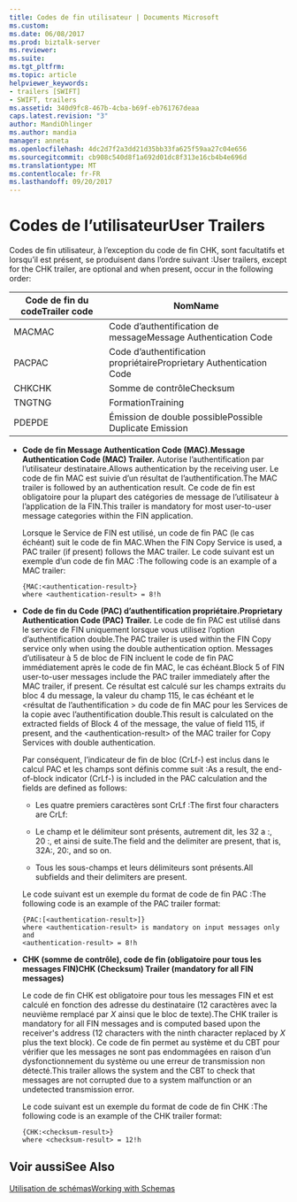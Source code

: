 ```yaml
---
title: Codes de fin utilisateur | Documents Microsoft
ms.custom: 
ms.date: 06/08/2017
ms.prod: biztalk-server
ms.reviewer: 
ms.suite: 
ms.tgt_pltfrm: 
ms.topic: article
helpviewer_keywords:
- trailers [SWIFT]
- SWIFT, trailers
ms.assetid: 340d9fc8-467b-4cba-b69f-eb761767deaa
caps.latest.revision: "3"
author: MandiOhlinger
ms.author: mandia
manager: anneta
ms.openlocfilehash: 4dc2d7f2a3dd21d35bb33fa625f59aa27c04e656
ms.sourcegitcommit: cb908c540d8f1a692d01dc8f313e16cb4b4e696d
ms.translationtype: MT
ms.contentlocale: fr-FR
ms.lasthandoff: 09/20/2017
---
```

# <a name="user-trailers"></a><span data-ttu-id="97841-102">Codes de l’utilisateur</span><span class="sxs-lookup"><span data-stu-id="97841-102">User Trailers</span></span>
<span data-ttu-id="97841-103">Codes de fin utilisateur, à l’exception du code de fin CHK, sont facultatifs et lorsqu’il est présent, se produisent dans l’ordre suivant :</span><span class="sxs-lookup"><span data-stu-id="97841-103">User trailers, except for the CHK trailer, are optional and when present, occur in the following order:</span></span>  
  
|<span data-ttu-id="97841-104">Code de fin du code</span><span class="sxs-lookup"><span data-stu-id="97841-104">Trailer code</span></span>|<span data-ttu-id="97841-105">Nom</span><span class="sxs-lookup"><span data-stu-id="97841-105">Name</span></span>|  
|------------------|----------|  
|<span data-ttu-id="97841-106">MAC</span><span class="sxs-lookup"><span data-stu-id="97841-106">MAC</span></span>|<span data-ttu-id="97841-107">Code d’authentification de message</span><span class="sxs-lookup"><span data-stu-id="97841-107">Message Authentication Code</span></span>|  
|<span data-ttu-id="97841-108">PAC</span><span class="sxs-lookup"><span data-stu-id="97841-108">PAC</span></span>|<span data-ttu-id="97841-109">Code d’authentification propriétaire</span><span class="sxs-lookup"><span data-stu-id="97841-109">Proprietary Authentication Code</span></span>|  
|<span data-ttu-id="97841-110">CHK</span><span class="sxs-lookup"><span data-stu-id="97841-110">CHK</span></span>|<span data-ttu-id="97841-111">Somme de contrôle</span><span class="sxs-lookup"><span data-stu-id="97841-111">Checksum</span></span>|  
|<span data-ttu-id="97841-112">TNG</span><span class="sxs-lookup"><span data-stu-id="97841-112">TNG</span></span>|<span data-ttu-id="97841-113">Formation</span><span class="sxs-lookup"><span data-stu-id="97841-113">Training</span></span>|  
|<span data-ttu-id="97841-114">PDE</span><span class="sxs-lookup"><span data-stu-id="97841-114">PDE</span></span>|<span data-ttu-id="97841-115">Émission de double possible</span><span class="sxs-lookup"><span data-stu-id="97841-115">Possible Duplicate Emission</span></span>|  
  
-   <span data-ttu-id="97841-116">**Code de fin Message Authentication Code (MAC).**</span><span class="sxs-lookup"><span data-stu-id="97841-116">**Message Authentication Code (MAC) Trailer.**</span></span> <span data-ttu-id="97841-117">Autorise l’authentification par l’utilisateur destinataire.</span><span class="sxs-lookup"><span data-stu-id="97841-117">Allows authentication by the receiving user.</span></span> <span data-ttu-id="97841-118">Le code de fin MAC est suivie d’un résultat de l’authentification.</span><span class="sxs-lookup"><span data-stu-id="97841-118">The MAC trailer is followed by an authentication result.</span></span> <span data-ttu-id="97841-119">Ce code de fin est obligatoire pour la plupart des catégories de message de l’utilisateur à l’application de la FIN.</span><span class="sxs-lookup"><span data-stu-id="97841-119">This trailer is mandatory for most user-to-user message categories within the FIN application.</span></span>  
  
     <span data-ttu-id="97841-120">Lorsque le Service de FIN est utilisé, un code de fin PAC (le cas échéant) suit le code de fin MAC.</span><span class="sxs-lookup"><span data-stu-id="97841-120">When the FIN Copy Service is used, a PAC trailer (if present) follows the MAC trailer.</span></span> <span data-ttu-id="97841-121">Le code suivant est un exemple d’un code de fin MAC :</span><span class="sxs-lookup"><span data-stu-id="97841-121">The following code is an example of a MAC trailer:</span></span>  
  
    ```  
    {MAC:<authentication-result>}  
    where <authentication-result> = 8!h  
    ```  
  
-   <span data-ttu-id="97841-122">**Code de fin du Code (PAC) d’authentification propriétaire.**</span><span class="sxs-lookup"><span data-stu-id="97841-122">**Proprietary Authentication Code (PAC) Trailer.**</span></span> <span data-ttu-id="97841-123">Le code de fin PAC est utilisé dans le service de FIN uniquement lorsque vous utilisez l’option d’authentification double.</span><span class="sxs-lookup"><span data-stu-id="97841-123">The PAC trailer is used within the FIN Copy service only when using the double authentication option.</span></span> <span data-ttu-id="97841-124">Messages d’utilisateur à 5 de bloc de FIN incluent le code de fin PAC immédiatement après le code de fin MAC, le cas échéant.</span><span class="sxs-lookup"><span data-stu-id="97841-124">Block 5 of FIN user-to-user messages include the PAC trailer immediately after the MAC trailer, if present.</span></span> <span data-ttu-id="97841-125">Ce résultat est calculé sur les champs extraits du bloc 4 du message, la valeur du champ 115, le cas échéant et le \<résultat de l’authentification > du code de fin MAC pour les Services de la copie avec l’authentification double.</span><span class="sxs-lookup"><span data-stu-id="97841-125">This result is calculated on the extracted fields of Block 4 of the message, the value of field 115, if present, and the \<authentication-result> of the MAC trailer for Copy Services with double authentication.</span></span>  
  
     <span data-ttu-id="97841-126">Par conséquent, l’indicateur de fin de bloc (CrLf-) est inclus dans le calcul PAC et les champs sont définis comme suit :</span><span class="sxs-lookup"><span data-stu-id="97841-126">As a result, the end-of-block indicator (CrLf-) is included in the PAC calculation and the fields are defined as follows:</span></span>  
  
    -   <span data-ttu-id="97841-127">Les quatre premiers caractères sont CrLf :</span><span class="sxs-lookup"><span data-stu-id="97841-127">The first four characters are CrLf:</span></span>  
  
    -   <span data-ttu-id="97841-128">Le champ et le délimiteur sont présents, autrement dit, les 32 a :, 20 :, et ainsi de suite.</span><span class="sxs-lookup"><span data-stu-id="97841-128">The field and the delimiter are present, that is, 32A:, 20:, and so on.</span></span>  
  
    -   <span data-ttu-id="97841-129">Tous les sous-champs et leurs délimiteurs sont présents.</span><span class="sxs-lookup"><span data-stu-id="97841-129">All subfields and their delimiters are present.</span></span>  
  
     <span data-ttu-id="97841-130">Le code suivant est un exemple du format de code de fin PAC :</span><span class="sxs-lookup"><span data-stu-id="97841-130">The following code is an example of the PAC trailer format:</span></span>  
  
    ```  
    {PAC:[<authentication-result>]}  
    where <authentication-result> is mandatory on input messages only and  
    <authentication-result> = 8!h  
    ```  
  
-   <span data-ttu-id="97841-131">**CHK (somme de contrôle), code de fin (obligatoire pour tous les messages FIN)**</span><span class="sxs-lookup"><span data-stu-id="97841-131">**CHK (Checksum) Trailer (mandatory for all FIN messages)**</span></span>  
  
     <span data-ttu-id="97841-132">Le code de fin CHK est obligatoire pour tous les messages FIN et est calculé en fonction des adresse du destinataire (12 caractères avec la neuvième remplacé par *X* ainsi que le bloc de texte).</span><span class="sxs-lookup"><span data-stu-id="97841-132">The CHK trailer is mandatory for all FIN messages and is computed based upon the receiver's address (12 characters with the ninth character replaced by *X* plus the text block).</span></span> <span data-ttu-id="97841-133">Ce code de fin permet au système et du CBT pour vérifier que les messages ne sont pas endommagées en raison d’un dysfonctionnement du système ou une erreur de transmission non détecté.</span><span class="sxs-lookup"><span data-stu-id="97841-133">This trailer allows the system and the CBT to check that messages are not corrupted due to a system malfunction or an undetected transmission error.</span></span>  
  
     <span data-ttu-id="97841-134">Le code suivant est un exemple du format de code de fin CHK :</span><span class="sxs-lookup"><span data-stu-id="97841-134">The following code is an example of the CHK trailer format:</span></span>  
  
    ```  
    {CHK:<checksum-result>}  
    where <checksum-result> = 12!h  
    ```  
  
## <a name="see-also"></a><span data-ttu-id="97841-135">Voir aussi</span><span class="sxs-lookup"><span data-stu-id="97841-135">See Also</span></span>  
 [<span data-ttu-id="97841-136">Utilisation de schémas</span><span class="sxs-lookup"><span data-stu-id="97841-136">Working with Schemas</span></span>](../../adapters-and-accelerators/accelerator-swift/working-with-schemas.md)